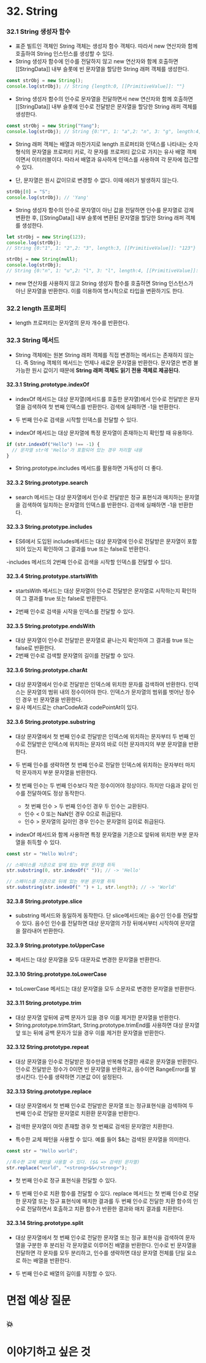# 32. String

### 32.1 String 생성자 함수

- 표준 빌트인 객체인 String 객체는 생성자 함수 객체다. 따라서 new 연산자와 함께 호출하여 String 인스턴스를 생성할 수 있다.
- String 생성자 함수에 인수를 전달하지 않고 new 연산자와 함께 호출하면 [[StringData]] 내부 슬롯에 빈 문자열을 할당한 String 래퍼 객체를 생성한다.

```jsx
const strObj = new String();
console.log(strObj); // String {length:0, [[PrimitiveValue]]: ""}
```

- String 생성자 함수의 인수로 문자열을 전달하면서 new 연산자와 함께 호출하면 [[StringData]] 내부 슬롯에 인수로 전달받은 문자열을 할당한 String 래퍼 객체를 생성한다.

```jsx
const strObj = new String("Yang");
console.log(strObj); // String {0:"Y", 1: "a",2: "n", 3: "g", length:4, [[PrimitiveValue]]: "Yang"}
```

- String 래퍼 객체는 배열과 마찬가지로 length 프로퍼티와 인덱스를 나타내는 숫자 형식의 문자열을 프로퍼티 키로, 각 문자를 프로퍼티 값으로 가지는 유사 배열 객체이면서 이터러블이다. 따라서 배열과 유사하게 인덱스를 사용하여 각 문자에 접근할 수 있다.

- 단, 문자열은 원시 값이므로 변경할 수 없다. 이때 에러가 발생하지 않는다.

```jsx
strObj[0] = "S";
console.log(strObj); // 'Yang'
```

- String 생성자 함수의 인수로 문자열이 아닌 값을 전달하면 인수를 문자열로 강제 변환한 후, [[StringData]] 내부 슬롯에 변환된 문자열을 할당한 String 래퍼 객체를 생성한다.

```jsx
let strObj = new String(123);
console.log(strObj);
// String {0:"1", 1: "2",2: "3", length:3, [[PrimitiveValue]]: "123"}

strObj = new String(null);
console.log(strObj);
// String {0:"n", 1: "u",2: "l", 3: "l", length:4, [[PrimitiveValue]]: "null"}
```

- new 연산자를 사용하지 않고 String 생성자 함수를 호출하면 String 인스턴스가 아닌 문자열을 반환한다. 이를 이용하여 명시적으로 타입을 변환하기도 한다.

### 32.2 length 프로퍼티

- length 프로퍼티는 문자열의 문자 개수를 반환한다.

### 32.3 String 메서드

- String 객체에는 원본 String 래퍼 객체를 직접 변경하는 메서드는 존재하지 않는다. 즉 String 객체의 메서드는 언제나 새로운 문자열을 반환한다. 문자열은 변경 불가능한 원시 값이기 때문에 <b>String 래퍼 객체도 읽기 전용 객체로 제공된다.</b>

#### 32.3.1 String.prototype.indexOf

- indexOf 메서드는 대상 문자열(메서드를 호출한 문자열)에서 인수로 전달받은 문자열을 검색하여 첫 번째 인덱스를 반환한다. 검색에 실패하면 -1을 반환한다.

- 두 번째 인수로 검색을 시작할 인덱스를 전달할 수 있다.
- indexOf 메서드는 대상 문자열에 특정 문자열이 존재하는지 확인할 때 유용하다.

```jsx
if (str.indexOf("Hello") !== -1) {
  // 문자열 str에 'Hello'가 포함되어 있는 경우 처리할 내용
}
```

- String.prototype.includes 메서드를 활용하면 가독성이 더 좋다.

#### 32.3.2 String.prototype.search

- search 메서드는 대상 문자열에서 인수로 전달받은 정규 표현식과 매치하는 문자열을 검색하여 일치하는 문자열의 인덱스를 반환한다. 검색에 실패하면 -1을 반환한다.

#### 32.3.3 String.prototype.includes

- ES6에서 도입된 includes메서드는 대상 문자열에 인수로 전달받은 문자열이 포함되어 있는지 확인하여 그 결과를 true 또는 false로 반환한다.

-includes 메서드의 2번째 인수로 검색을 시작할 인덱스를 전달할 수 있다.

#### 32.3.4 String.prototype.startsWith

- startsWith 메서드는 대상 문자열이 인수로 전달받은 문자열로 시작하는지 확인하여 그 결과를 true 또는 false로 반환한다.

- 2번째 인수로 검색을 시작을 인덱스를 전달할 수 있다.

#### 32.3.5 String.prototype.endsWith

- 대상 문자열이 인수로 전달받은 문자열로 끝나는지 확인하여 그 결과를 true 또는 false로 반환한다.
- 2번째 인수로 검색할 문자열의 길이를 전달할 수 있다.

#### 32.3.6 String.prototype.charAt

- 대상 문자열에서 인수로 전달받은 인덱스에 위치한 문자를 검색하여 반환한다.
  인덱스는 문자열의 범위 내의 정수이어야 한다. 인덱스가 문자열의 범위를 벗어난 정수인 경우 빈 문자열을 반환한다.
- 유사 메서드로는 charCodeAt과 codePointAt이 있다.

#### 32.3.6 String.prototype.substring

- 대상 문자열에서 첫 번째 인수로 전달받은 인덱스에 위치하는 문자부터 두 번째 인수로 전달받은 인덱스에 위치하는 문자의 바로 이전 문자까지의 부분 문자열을 반환한다.

- 두 번째 인수를 생략하면 첫 번째 인수로 전달한 인덱스에 위치하는 문자부터 마지막 문자까지 부분 문자열을 반환한다.

- 첫 번째 인수는 두 번째 인수보다 작은 정수이어야 정상이다. 하지만 다음과 같이 인수를 전달하여도 정상 동작한다.

  - 첫 번째 인수 > 두 번째 인수인 경우 두 인수는 교환된다.
  - 인수 < 0 또는 NaN인 경우 0으로 취급된다.
  - 인수 > 문자열의 길이인 경우 인수는 문자열의 길이로 취급된다.

- indexOf 메서드와 함께 사용하면 특정 문자열을 기준으로 앞뒤에 위치한 부분 문자열을 취득할 수 있다.

```jsx
const str = "Hello Wolrd";

// 스페이스를 기준으로 앞에 있는 부분 문자열 취득
str.substring(0, str.indexOf(" ")); // -> 'Hello'

// 스페이스를 기준으로 뒤에 있는 부분 문자열 취득
str.substring(str.indexOf(" ") + 1, str.length); // -> 'World'
```

#### 32.3.8 String.prototype.slice

- substring 메서드와 동일하게 동작한다. 단 slice메서드에는 음수인 인수를 전달할 수 있다. 음수인 인수를 전달하면 대상 문자열의 가장 뒤에서부터 시작하여 문자열을 잘라내어 반환한다.

#### 32.3.9 String.prototype.toUpperCase

- 메서드는 대상 문자열을 모두 대문자로 변경한 문자열을 반환한다.

#### 32.3.10 String.prototype.toLowerCase

- toLowerCase 메서드는 대상 문자열을 모두 소문자로 변경한 문자열을 반환한다.

#### 32.3.11 String.prototype.trim

- 대상 문자열 앞뒤에 공백 문자가 있을 경우 이를 제거한 문자열을 반환한다.
- String.prototype.trimStart, String.prototype.trimEnd를 사용하면 대상 문자열 앞 또는 뒤에 공백 문자가 있을 경우 이를 제거한 문자열을 반환한다.

#### 32.3.12 String.prototype.repeat

- 대상 문자열을 인수로 전달받은 정수만큼 반복해 연결한 새로운 문자열을 반환한다. 인수로 전달받은 정수가 0이면 빈 문자열을 반환하고, 음수이면 RangeError를 발생시킨다. 인수를 생략하면 기본값 0이 설정된다.

#### 32.3.13 String.prototype.replace

- 대상 문자열에서 첫 번째 인수로 전달받은 문자열 또는 정규표현식을 검색하여 두 번째 인수로 전달한 문자열로 치환환 문자열을 반환한다.

- 검색한 문자열이 여럿 존재할 경우 첫 번째로 검색된 문자열만 치환한다.

- 특수한 교체 패턴을 사용할 수 있다. 예를 들어 $&는 검색된 문자열을 의미한다.

```jsx
const str = "Hello world";

//특수한 교체 패턴을 사용할 수 있다. ($& => 검색된 문자열)
str.replace("world", "<strong>$&</strong>");
```

- 첫 번째 인수로 정규 표현식을 전달할 수 있다.

- 두 번째 인수로 치환 함수를 전달할 수 있다. replace 메서드는 첫 번째 인수로 전달한 문자열 또는 정규 표현식에 매치한 결과를 두 번째 인수로 전달한 치환 함수의 인수로 전달하면서 호출하고 치환 함수가 반환한 결과와 매치 결과를 치환한다.

#### 32.3.14 String.prototype.split

- 대상 문자열에서 첫 번째 인수로 전달한 문자열 또는 정규 표현식을 검색하여 문자열을 구분한 후 분리된 각 문자열로 이루어진 배열을 반환한다. 인수로 빈 문자열을 전달하면 각 문자를 모두 분리하고, 인수를 생략하면 대상 문자열 전체를 단일 요소로 하는 배열을 반환한다.

- 두 번째 인수로 배열의 길이를 지정할 수 있다.

# 면접 예상 질문

## 💥

# 이야기하고 싶은 것
